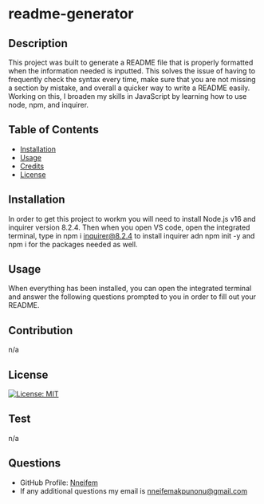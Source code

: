 # readme-generator

## Description
This project was built to generate a README file that is properly formatted when the information needed is inputted. This solves the issue of having to frequently check the syntax every time, make sure that you are not missing a section by mistake, and overall a quicker way to write a README easily. Working on this, I broaden my skills in JavaScript by learning how to use node, npm, and inquirer.

## Table of Contents
- [Installation](#installation)
- [Usage](#usage)
- [Credits](#credits)
- [License](#license)

## Installation
In order to get this project to workm you will need to install Node.js v16 and inquirer version 8.2.4. Then when you open VS code, open the integrated terminal, type in npm i inquirer@8.2.4 to install inquirer adn npm init -y and npm i for the packages needed as well.

## Usage
When everything has been installed, you can open the integrated terminal and answer the following questions prompted to you in order to fill out your README.

## Contribution 
n/a

## License
[![License: MIT](https://img.shields.io/badge/License-MIT-yellow.svg)](https://opensource.org/licenses/MIT)

## Test
n/a
    
## Questions
- GitHub Profile: [Nneifem](https://github.com/Nneifem)
- If any additional questions my email is nneifemakpunonu@gmail.com
